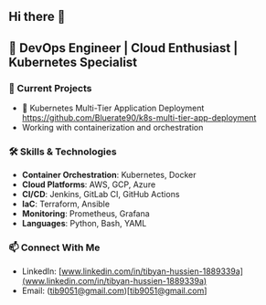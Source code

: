 ## Hi there 👋

## 🚀 DevOps Engineer | Cloud Enthusiast | Kubernetes Specialist

### 🔭 Current Projects
- 🌟 Kubernetes Multi-Tier Application Deployment https://github.com/Bluerate90/k8s-multi-tier-app-deployment
- Working with containerization and orchestration

### 🛠️ Skills & Technologies
- **Container Orchestration**: Kubernetes, Docker
- **Cloud Platforms**: AWS, GCP, Azure
- **CI/CD**: Jenkins, GitLab CI, GitHub Actions
- **IaC**: Terraform, Ansible
- **Monitoring**: Prometheus, Grafana
- **Languages**: Python, Bash, YAML

### 📫 Connect With Me
- LinkedIn: [www.linkedin.com/in/tibyan-hussien-1889339a](www.linkedin.com/in/tibyan-hussien-1889339a)
- Email: (tib9051@gmail.com)[tib9051@gmail.com]

<!--
**Bluerate90/Bluerate90** is a ✨ _special_ ✨ repository because its `README.md` (this file) appears on your GitHub profile.

Here are some ideas to get you started:

- 🔭 I’m currently working on ...
- 🌱 I’m currently learning ...
- 👯 I’m looking to collaborate on ...
- 🤔 I’m looking for help with ...
- 💬 Ask me about ...
- 📫 How to reach me: ...
- 😄 Pronouns: ...
- ⚡ Fun fact: ...

- Portfolio: [Your Website]
-->
